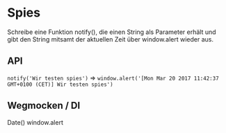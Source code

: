 # Spies

Schreibe eine Funktion notify(), die einen String als
Parameter erhält und gibt den String mitsamt der aktuellen
Zeit über window.alert wieder aus.

## API
`notify('Wir testen spies')` =>
`window.alert('[Mon Mar 20 2017 11:42:37 GMT+0100 (CET)] Wir testen spies')`

## Wegmocken / DI
Date()
window.alert